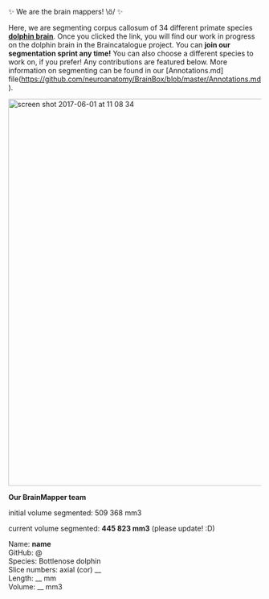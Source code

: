 :sparkles: We are the brain mappers! \ö/ :sparkles:

Here, we are segmenting corpus callosum of 34 different primate species [**dolphin brain**](http://brainbox.pasteur.fr/mri?url=http://braincatalogue.org/data/Bottlenose_dolphin/MRI-n4.nii.gz&view=cor&slice=143). Once you clicked the link, you will find our work in progress on the dolphin brain in the Braincatalogue project. You can **join our segmentation sprint any time!** You can also choose a different species to work on, if you prefer! Any contributions are featured below. More information on segmenting can be found in our [Annotations.md] file(https://github.com/neuroanatomy/BrainBox/blob/master/Annotations.md).

<img width="769" alt="screen shot 2017-06-01 at 11 08 34" src="https://cloud.githubusercontent.com/assets/6297454/26672835/f7892d80-46ba-11e7-8be8-51adbee9288d.png">

**Our BrainMapper team**

initial volume segmented: 509 368 mm3

current volume segmented: **445 823 mm3** (please update! :D)

Name:               **name**  
GitHub:             @  
Species:            Bottlenose dolphin  
Slice numbers:      axial (cor) __  
Length:             __ mm  
Volume:             __ mm3  
